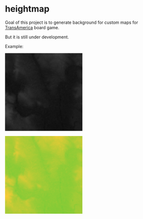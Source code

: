# heightmap

Goal of this project is to generate background for custom maps for [TransAmerica](https://boardgamegeek.com/boardgame/2842/transamerica) board game.

But it is still under development.

Example:

![Input height map](heightmap.png)

![Ouput image](output.png)
